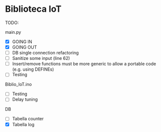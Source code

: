 # Biblioteca IoT


TODO:

main.py
- [x] GOING IN
- [x] GOING OUT
- [ ] DB single connection refactoring
- [ ] Sanitize some input (line 62)
- [ ] Insert/remove functions must be more generic to allow a portable code (e.g. using DEFINEs)
- [ ] Testing

Biblio_IoT.ino
- [ ] Testing
- [ ] Delay tuning

DB
- [ ] Tabella counter
- [x] Tabella log
